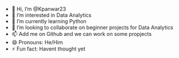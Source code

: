 - 👋 Hi, I’m @Kpanwar23
- 👀 I’m interested in Data Analytics
- 🌱 I’m currently learning Python
- 💞️ I’m looking to collaborate on beginner projects for Data Analytics
- 📫 Add me on Github and we can work on some propjects
- 😄 Pronouns: He/Him
- ⚡ Fun fact: Havent thought yet

<!---
Kpanwar23/Kpanwar23 is a ✨ special ✨ repository because its `README.md` (this file) appears on your GitHub profile.
You can click the Preview link to take a look at your changes.
--->
